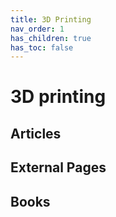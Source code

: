 ```yaml
---
title: 3D Printing
nav_order: 1
has_children: true
has_toc: false
---
```


# 3D printing

## Articles

## External Pages

## Books
